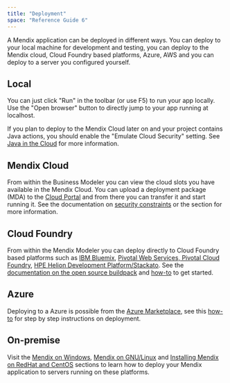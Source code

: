 ```yaml
---
title: "Deployment"
space: "Reference Guide 6"
---
```



A Mendix application can be deployed in different ways. You can deploy to your local machine for development and testing, you can deploy to the Mendix cloud, Cloud Foundry based platforms, Azure, AWS and you can deploy to a server you configured yourself.

## Local

You can just click "Run" in the toolbar (or use F5) to run your app locally. Use the "Open browser" button to directly jump to your app running at localhost.

If you plan to deploy to the Mendix Cloud later on and your project contains Java actions, you should enable the "Emulate Cloud Security" setting. See [Java in the Cloud](/mendixcloud/Java+in+the+Cloud) for more information.

## Mendix Cloud

From within the Business Modeler you can view the cloud slots you have available in the Mendix Cloud. You can upload a deployment package (MDA) to the [Cloud Portal](https://cloud.mendix.com) and from there you can transfer it and start running it. See the documentation on [security constraints](/mendixcloud/Security+constraints+in+the+Mendix+Cloud) or the  section for more information.

## Cloud Foundry

From within the Mendix Modeler you can deploy directly to Cloud Foundry based platforms such as [IBM Bluemix](/howto6/Deploy+a+Mendix+App+to+IBM+Bluemix), [Pivotal Web Services, Pivotal Cloud Foundry](/howto6/Deploy+a+Mendix+App+to+Pivotal), [HPE Helion Development Platform/Stackato](/howto6/Deploy+a+Mendix+App+to+HP+Helion). See the [documentation on the open source buildpack](https://github.com/mendix/cf-mendix-buildpack) and [how-to](/howto6/Deploying+a+Mendix+App+to+Cloud+Foundry) to get started.

## Azure

Deploying to a Azure is possible from the [Azure Marketplace](https://azure.microsoft.com/en-us/marketplace/partners/mendix/mendix-pro/), see this [how-to](/mendixcloud/How+to+deploy+a+Mendix+app+on+Azure) for step by step instructions on deployment.

## On-premise

Visit the [Mendix on Windows](/howto6/Deploy+Mendix+on+Microsoft+Windows), [Mendix on GNU/Linux](/howto6/Installing+Mendix+on+Debian+GNU+Linux) and [Installing Mendix on RedHat and CentOS](/howto6/Installing+Mendix+on+RedHat+and+CentOS) sections to learn how to deploy your Mendix application to servers running on these platforms.
